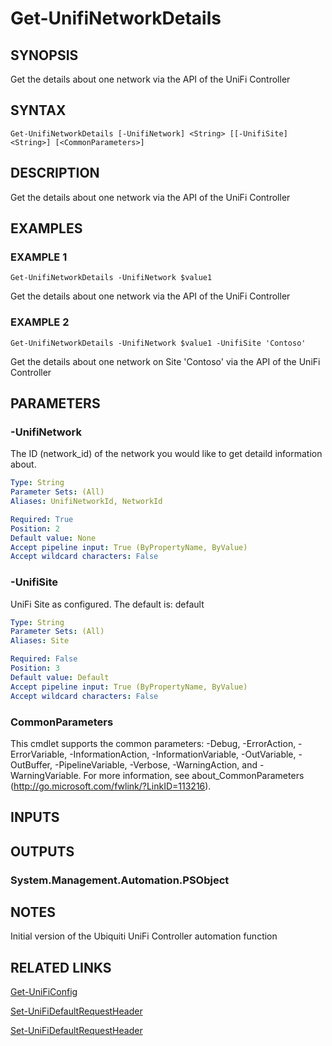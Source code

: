 ﻿---
external help file: UniFiTooling-help.xml
Module Name: UniFiTooling
online version:
schema: 2.0.0
---

# Get-UnifiNetworkDetails

## SYNOPSIS
Get the details about one network via the API of the UniFi Controller

## SYNTAX

```
Get-UnifiNetworkDetails [-UnifiNetwork] <String> [[-UnifiSite] <String>] [<CommonParameters>]
```

## DESCRIPTION
Get the details about one network via the API of the UniFi Controller

## EXAMPLES

### EXAMPLE 1
```
Get-UnifiNetworkDetails -UnifiNetwork $value1
```

Get the details about one network via the API of the UniFi Controller

### EXAMPLE 2
```
Get-UnifiNetworkDetails -UnifiNetwork $value1 -UnifiSite 'Contoso'
```

Get the details about one network on Site 'Contoso' via the API of the UniFi Controller

## PARAMETERS

### -UnifiNetwork
The ID (network_id) of the network you would like to get detaild information about.

```yaml
Type: String
Parameter Sets: (All)
Aliases: UnifiNetworkId, NetworkId

Required: True
Position: 2
Default value: None
Accept pipeline input: True (ByPropertyName, ByValue)
Accept wildcard characters: False
```

### -UnifiSite
UniFi Site as configured.
The default is: default

```yaml
Type: String
Parameter Sets: (All)
Aliases: Site

Required: False
Position: 3
Default value: Default
Accept pipeline input: True (ByPropertyName, ByValue)
Accept wildcard characters: False
```

### CommonParameters
This cmdlet supports the common parameters: -Debug, -ErrorAction, -ErrorVariable, -InformationAction, -InformationVariable, -OutVariable, -OutBuffer, -PipelineVariable, -Verbose, -WarningAction, and -WarningVariable.
For more information, see about_CommonParameters (http://go.microsoft.com/fwlink/?LinkID=113216).

## INPUTS

## OUTPUTS

### System.Management.Automation.PSObject
## NOTES
Initial version of the Ubiquiti UniFi Controller automation function

## RELATED LINKS

[Get-UniFiConfig]()

[Set-UniFiDefaultRequestHeader]()

[Set-UniFiDefaultRequestHeader]()

